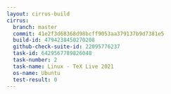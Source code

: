 ```yaml
---
layout: cirrus-build
cirrus:
  branch: master
  commit: 41e2f3d68368d98bcff9053aa379137b9d7381e5
  build-id: 4794238450270208
  github-check-suite-id: 22095776237
  task-id: 6429567789826048
  task-number: 2
  task-name: Linux - TeX Live 2021
  os-name: Ubuntu
  test-result: 0
---
```

